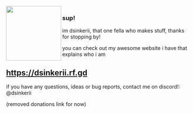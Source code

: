 <img align="left" width="150" src="https://media.discordapp.net/attachments/1134600951999778940/1136694881985761451/pfpnew.gif?width=293&height=293">

### sup!

im dsinkerii, that one fella who makes stuff, thanks for stopping by!

you can check out my awesome website i have that explains who i am

## https://dsinkerii.rf.gd

if you have any questions, ideas or bug reports, contact me on discord!: @dsinkerii

(removed donations link for now)
